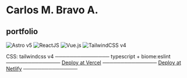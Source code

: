 # Carlos M. Bravo A.

## portfolio

![Astro v5](https://img.shields.io/badge/Astro-v5-blueviolet)
![ReactJS](https://img.shields.io/badge/React-18-blue)
![Vue.js](https://img.shields.io/badge/Vue-3-green)
![TailwindCSS v4](https://img.shields.io/badge/TailwindCSS-v4-teal)

CSS: tailwindcss v4
───────────────
typescript + biome:eslint
───────────────
[Deploy at Vercel](https://portfolio-cmba.vercel.app/)
───────────────
[Deploy at Netlify](https://cmba.netlify.app/)
───────────────

